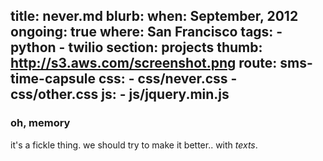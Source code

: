 title: never.md
blurb: 
when: September, 2012
ongoing: true
where: San Francisco
tags:
    - python
    - twilio
section: projects
thumb: http://s3.aws.com/screenshot.png
route: sms-time-capsule
css:
    - css/never.css
    - css/other.css
js:
    - js/jquery.min.js
---

### oh, memory

it's a fickle thing.
we should try to make it better..
with *texts*.
